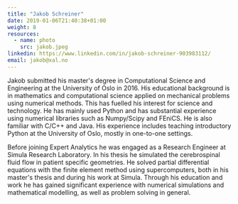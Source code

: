 ```yaml
---
title: "Jakob Schreiner"
date: 2019-01-06T21:40:38+01:00
weight: 8
resources:
  - name: photo
    src: jakob.jpeg
linkedin: https://www.linkedin.com/in/jakob-schreiner-903983112/
email: jakob@xal.no
---
```


Jakob submitted his master's degree in Computational Science and
Engineering at the University of Oslo in 2016. His educational
background is in mathematics and computational science applied on
mechanical problems using numerical methods. This has fuelled his
interest for science and technology. He has mainly used Python and has
substantial experience using numerical libraries such as Numpy/Scipy
and FEniCS. He is also familiar with C/C++ and Java. His experience
includes teaching introductory Python at the University of Oslo,
mostly in one-to-one settings.

Before joining Expert Analytics he was engaged as a Research Engineer
at Simula Research Laboratory. In his thesis he simulated the
cerebrospinal fluid flow in patient specific geometries. He solved
partial differential equations with the finite element method using
supercomputers, both in his master's thesis and during his work at
Simula. Through his education and work he has gained significant
experience with numerical simulations and mathematical modelling, as
well as problem solving in general.

